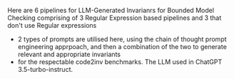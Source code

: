 Here are 6 pipelines for LLM-Generated Invarianrs for Bounded Model Checking comprising of 3 Regular Expression based pipelines and 3 that don't use Regular expressions 
- 2 types of prompts are utilised here, using the chain of thought prompt engineering apprpoach, and then a combination of the two to generate relevant and appropriate invariants
- for the respectable code2inv benchmarks. The LLM used in ChatGPT 3.5-turbo-instruct. 
